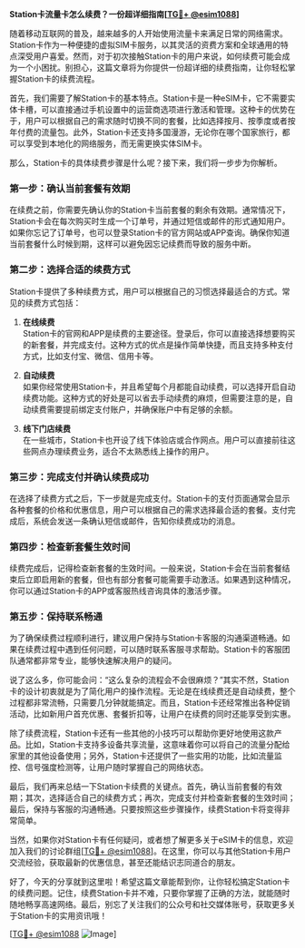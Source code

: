 **Station卡流量卡怎么续费？一份超详细指南[[TG💪+ @esim1088](https://t.me/s/esim1088)]**

随着移动互联网的普及，越来越多的人开始使用流量卡来满足日常的网络需求。Station卡作为一种便捷的虚拟SIM卡服务，以其灵活的资费方案和全球通用的特点深受用户喜爱。然而，对于初次接触Station卡的用户来说，如何续费可能会成为一个小困扰。别担心，这篇文章将为你提供一份超详细的续费指南，让你轻松掌握Station卡的续费流程。

首先，我们需要了解Station卡的基本特点。Station卡是一种eSIM卡，它不需要实体卡槽，可以直接通过手机设置中的运营商选项进行激活和管理。这种卡的优势在于，用户可以根据自己的需求随时切换不同的套餐，比如选择按月、按季度或者按年付费的流量包。此外，Station卡还支持多国漫游，无论你在哪个国家旅行，都可以享受到本地化的网络服务，而无需更换实体SIM卡。

那么，Station卡的具体续费步骤是什么呢？接下来，我们将一步步为你解析。

### **第一步：确认当前套餐有效期**
在续费之前，你需要先确认你的Station卡当前套餐的剩余有效期。通常情况下，Station卡会在每次购买时生成一个订单号，并通过短信或邮件的形式通知用户。如果你忘记了订单号，也可以登录Station卡的官方网站或APP查询。确保你知道当前套餐什么时候到期，这样可以避免因忘记续费而导致的服务中断。

### **第二步：选择合适的续费方式**
Station卡提供了多种续费方式，用户可以根据自己的习惯选择最适合的方式。常见的续费方式包括：

1. **在线续费**  
   Station卡的官网和APP是续费的主要途径。登录后，你可以直接选择想要购买的新套餐，并完成支付。这种方式的优点是操作简单快捷，而且支持多种支付方式，比如支付宝、微信、信用卡等。

2. **自动续费**  
   如果你经常使用Station卡，并且希望每个月都能自动续费，可以选择开启自动续费功能。这种方式的好处是可以省去手动续费的麻烦，但需要注意的是，自动续费需要提前绑定支付账户，并确保账户中有足够的余额。

3. **线下门店续费**  
   在一些城市，Station卡也开设了线下体验店或合作网点。用户可以直接前往这些网点办理续费业务，适合不太熟悉线上操作的用户。

### **第三步：完成支付并确认续费成功**
在选择了续费方式之后，下一步就是完成支付。Station卡的支付页面通常会显示各种套餐的价格和优惠信息，用户可以根据自己的需求选择最合适的套餐。支付完成后，系统会发送一条确认短信或邮件，告知你续费成功的消息。

### **第四步：检查新套餐生效时间**
续费完成后，记得检查新套餐的生效时间。一般来说，Station卡会在当前套餐结束后立即启用新的套餐，但也有部分套餐可能需要手动激活。如果遇到这种情况，你可以通过Station卡的APP或客服热线咨询具体的激活步骤。

### **第五步：保持联系畅通**
为了确保续费过程顺利进行，建议用户保持与Station卡客服的沟通渠道畅通。如果在续费过程中遇到任何问题，可以随时联系客服寻求帮助。Station卡的客服团队通常都非常专业，能够快速解决用户的疑问。

说了这么多，你可能会问：“这么复杂的流程会不会很麻烦？”其实不然，Station卡的设计初衷就是为了简化用户的操作流程。无论是在线续费还是自动续费，整个过程都非常流畅，只需要几分钟就能搞定。而且，Station卡还经常推出各种促销活动，比如新用户首充优惠、套餐折扣等，让用户在续费的同时还能享受到实惠。

除了续费流程，Station卡还有一些其他的小技巧可以帮助你更好地使用这款产品。比如，Station卡支持多设备共享流量，这意味着你可以将自己的流量分配给家里的其他设备使用；另外，Station卡还提供了一些实用的功能，比如流量监控、信号强度检测等，让用户随时掌握自己的网络状态。

最后，我们再来总结一下Station卡续费的关键点。首先，确认当前套餐的有效期；其次，选择适合自己的续费方式；再次，完成支付并检查新套餐的生效时间；最后，保持与客服的沟通畅通。只要按照这些步骤操作，续费Station卡将变得非常简单。

当然，如果你对Station卡有任何疑问，或者想了解更多关于eSIM卡的信息，欢迎加入我们的讨论群组[[TG💪+ @esim1088](https://t.me/s/esim1088)]。在这里，你可以与其他Station卡用户交流经验，获取最新的优惠信息，甚至还能结识志同道合的朋友。

好了，今天的分享就到这里啦！希望这篇文章能帮到你，让你轻松搞定Station卡的续费问题。记住，续费Station卡并不难，只要你掌握了正确的方法，就能随时随地畅享高速网络。最后，别忘了关注我们的公众号和社交媒体账号，获取更多关于Station卡的实用资讯哦！

[[TG💪+ @esim1088](https://t.me/s/esim1088) ![Image](https://i.postimg.cc/4NQfJmqS/Snipaste-2025-05-13-00-14-12.png)]
